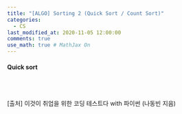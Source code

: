 ```yaml
---
title: "[ALGO] Sorting 2 (Quick Sort / Count Sort)"
categories: 
  - CS
last_modified_at: 2020-11-05 12:00:00
comments: true
use_math: true # MathJax On
---
```


#### Quick sort















<br><br>

[출처] 이것이 취업을 위한 코딩 테스트다 with 파이썬 (나동빈 지음)
